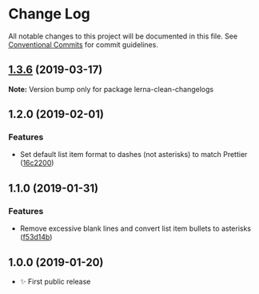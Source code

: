 # Change Log

All notable changes to this project will be documented in this file.
See [Conventional Commits](https://conventionalcommits.org) for commit guidelines.

## [1.3.6](https://gitlab.com/codsen/codsen/compare/lerna-clean-changelogs@1.3.4...lerna-clean-changelogs@1.3.6) (2019-03-17)

**Note:** Version bump only for package lerna-clean-changelogs





## 1.2.0 (2019-02-01)

### Features

- Set default list item format to dashes (not asterisks) to match Prettier ([16c2200](https://gitlab.com/codsen/codsen/commit/16c2200))

## 1.1.0 (2019-01-31)

### Features

- Remove excessive blank lines and convert list item bullets to asterisks ([f53d14b](https://gitlab.com/codsen/codsen/commit/f53d14b))

## 1.0.0 (2019-01-20)

- ✨ First public release
